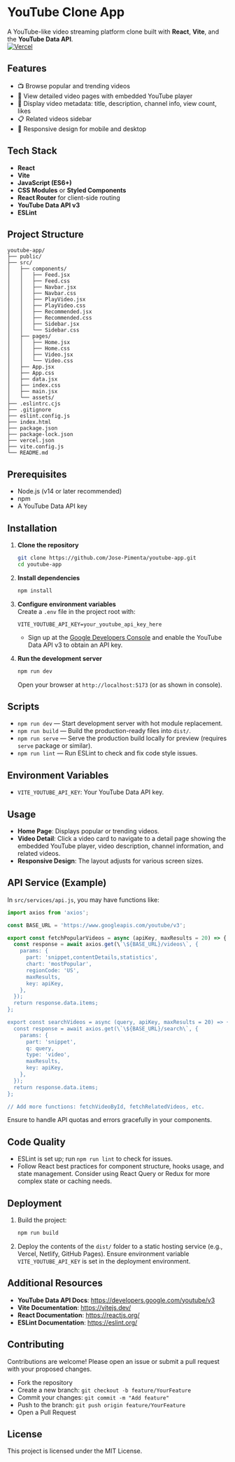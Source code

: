 # YouTube Clone App

A YouTube-like video streaming platform clone built with **React**, **Vite**, and the **YouTube Data API**.  
[![Vercel](https://img.shields.io/badge/Deploy-on_Vercel-000?style=flat&logo=vercel&logoColor=white)](https://youtube-clone.tiagopimenta.pt)

## Features

- 📺 Browse popular and trending videos
- 🎥 View detailed video pages with embedded YouTube player
- 📃 Display video metadata: title, description, channel info, view count, likes
- 📋 Related videos sidebar
- 📱 Responsive design for mobile and desktop

## Tech Stack

- **React**
- **Vite**
- **JavaScript (ES6+)**
- **CSS Modules** or **Styled Components**
- **React Router** for client-side routing
- **YouTube Data API v3**
- **ESLint**

## Project Structure

```
youtube-app/
├── public/                      
├── src/
│   ├── components/
│   │   ├── Feed.jsx
│   │   ├── Feed.css
│   │   ├── Navbar.jsx
│   │   ├── Navbar.css
│   │   ├── PlayVideo.jsx
│   │   ├── PlayVideo.css
│   │   ├── Recommended.jsx
│   │   ├── Recommended.css
│   │   ├── Sidebar.jsx
│   │   └── Sidebar.css            
│   ├── pages/
│   │   ├── Home.jsx
│   │   ├── Home.css
│   │   ├── Video.jsx
│   │   └── Video.css                                   
│   ├── App.jsx
│   ├── App.css
│   ├── data.jsx
│   ├── index.css                  
│   ├── main.jsx                 
│   └── assets/                  
├── .eslintrc.cjs                
├── .gitignore
├── eslint.config.js                   
├── index.html                   
├── package.json
├── package-lock.json
├── vercel.json            
├── vite.config.js               
└── README.md                    
```

## Prerequisites

- Node.js (v14 or later recommended)
- npm
- A YouTube Data API key

## Installation

1. **Clone the repository**

   ```bash
   git clone https://github.com/Jose-Pimenta/youtube-app.git
   cd youtube-app
   ```

2. **Install dependencies**

   ```bash
   npm install
   ```

3. **Configure environment variables**  
   Create a `.env` file in the project root with:

   ```
   VITE_YOUTUBE_API_KEY=your_youtube_api_key_here
   ```

   - Sign up at the [Google Developers Console](https://console.developers.google.com/) and enable the YouTube Data API v3 to obtain an API key.

4. **Run the development server**
   ```bash
   npm run dev
   ```
   Open your browser at `http://localhost:5173` (or as shown in console).

## Scripts

- `npm run dev` — Start development server with hot module replacement.
- `npm run build` — Build the production-ready files into `dist/`.
- `npm run serve` — Serve the production build locally for preview (requires `serve` package or similar).
- `npm run lint` — Run ESLint to check and fix code style issues.

## Environment Variables

- `VITE_YOUTUBE_API_KEY`: Your YouTube Data API key.

## Usage

- **Home Page**: Displays popular or trending videos.
- **Video Detail**: Click a video card to navigate to a detail page showing the embedded YouTube player, video description, channel information, and related videos.
- **Responsive Design**: The layout adjusts for various screen sizes.

## API Service (Example)

In `src/services/api.js`, you may have functions like:

```js
import axios from 'axios';

const BASE_URL = 'https://www.googleapis.com/youtube/v3';

export const fetchPopularVideos = async (apiKey, maxResults = 20) => {
  const response = await axios.get(\`\${BASE_URL}/videos\`, {
    params: {
      part: 'snippet,contentDetails,statistics',
      chart: 'mostPopular',
      regionCode: 'US',
      maxResults,
      key: apiKey,
    },
  });
  return response.data.items;
};

export const searchVideos = async (query, apiKey, maxResults = 20) => {
  const response = await axios.get(\`\${BASE_URL}/search\`, {
    params: {
      part: 'snippet',
      q: query,
      type: 'video',
      maxResults,
      key: apiKey,
    },
  });
  return response.data.items;
};

// Add more functions: fetchVideoById, fetchRelatedVideos, etc.
```

Ensure to handle API quotas and errors gracefully in your components.

## Code Quality

- ESLint is set up; run `npm run lint` to check for issues.
- Follow React best practices for component structure, hooks usage, and state management. Consider using React Query or Redux for more complex state or caching needs.

## Deployment

1. Build the project:
   ```bash
   npm run build
   ```
2. Deploy the contents of the `dist/` folder to a static hosting service (e.g., Vercel, Netlify, GitHub Pages). Ensure environment variable `VITE_YOUTUBE_API_KEY` is set in the deployment environment.

## Additional Resources

- **YouTube Data API Docs**: https://developers.google.com/youtube/v3
- **Vite Documentation**: https://vitejs.dev/
- **React Documentation**: https://reactjs.org/
- **ESLint Documentation**: https://eslint.org/

## Contributing

Contributions are welcome! Please open an issue or submit a pull request with your proposed changes.

- Fork the repository
- Create a new branch: `git checkout -b feature/YourFeature`
- Commit your changes: `git commit -m "Add feature"`
- Push to the branch: `git push origin feature/YourFeature`
- Open a Pull Request

## License

This project is licensed under the MIT License.
